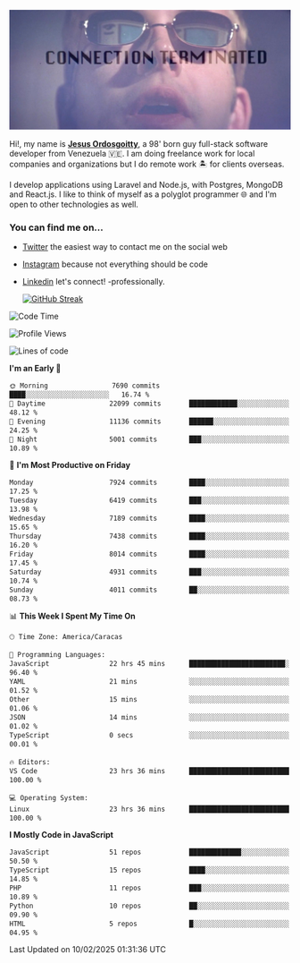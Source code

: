 ![hackers movie reference](./disconnected.jpg)

Hi!, my name is [**Jesus Ordosgoitty**](https://jodaz.dev), a 98' born guy full-stack software developer from Venezuela 🇻🇪. I am doing freelance work for local companies and organizations but I do remote work 🏝️ for clients overseas. 

I develop applications using Laravel and Node.js, with Postgres, MongoDB and React.js. I like to think of myself as a polyglot programmer 🌐 and I'm open to other technologies as well.

### You can find me on...

- [Twitter](https://twitter.com/jodaz_) the easiest way to contact me on the social web
- [Instagram](https://instagram.com/jodaz_) because not everything should be code
- [Linkedin](https://linkedin.com/in/jodaz) let's connect! -professionally.


    [![GitHub Streak](https://streak-stats.demolab.com?user=jodaz&theme=tokyonight)](https://git.io/streak-stats)

<!--START_SECTION:waka-->
![Code Time](http://img.shields.io/badge/Code%20Time-7%2C137%20hrs%2012%20mins-blue)

![Profile Views](http://img.shields.io/badge/Profile%20Views-0-blue)

![Lines of code](https://img.shields.io/badge/From%20Hello%20World%20I%27ve%20Written-82.9%20million%20lines%20of%20code-blue)

**I'm an Early 🐤** 

```text
🌞 Morning                7690 commits        ████░░░░░░░░░░░░░░░░░░░░░   16.74 % 
🌆 Daytime                22099 commits       ████████████░░░░░░░░░░░░░   48.12 % 
🌃 Evening                11136 commits       ██████░░░░░░░░░░░░░░░░░░░   24.25 % 
🌙 Night                  5001 commits        ███░░░░░░░░░░░░░░░░░░░░░░   10.89 % 
```
📅 **I'm Most Productive on Friday** 

```text
Monday                   7924 commits        ████░░░░░░░░░░░░░░░░░░░░░   17.25 % 
Tuesday                  6419 commits        ███░░░░░░░░░░░░░░░░░░░░░░   13.98 % 
Wednesday                7189 commits        ████░░░░░░░░░░░░░░░░░░░░░   15.65 % 
Thursday                 7438 commits        ████░░░░░░░░░░░░░░░░░░░░░   16.20 % 
Friday                   8014 commits        ████░░░░░░░░░░░░░░░░░░░░░   17.45 % 
Saturday                 4931 commits        ███░░░░░░░░░░░░░░░░░░░░░░   10.74 % 
Sunday                   4011 commits        ██░░░░░░░░░░░░░░░░░░░░░░░   08.73 % 
```


📊 **This Week I Spent My Time On** 

```text
🕑︎ Time Zone: America/Caracas

💬 Programming Languages: 
JavaScript               22 hrs 45 mins      ████████████████████████░   96.40 % 
YAML                     21 mins             ░░░░░░░░░░░░░░░░░░░░░░░░░   01.52 % 
Other                    15 mins             ░░░░░░░░░░░░░░░░░░░░░░░░░   01.06 % 
JSON                     14 mins             ░░░░░░░░░░░░░░░░░░░░░░░░░   01.02 % 
TypeScript               0 secs              ░░░░░░░░░░░░░░░░░░░░░░░░░   00.01 % 

🔥 Editors: 
VS Code                  23 hrs 36 mins      █████████████████████████   100.00 % 

💻 Operating System: 
Linux                    23 hrs 36 mins      █████████████████████████   100.00 % 
```

**I Mostly Code in JavaScript** 

```text
JavaScript               51 repos            █████████████░░░░░░░░░░░░   50.50 % 
TypeScript               15 repos            ████░░░░░░░░░░░░░░░░░░░░░   14.85 % 
PHP                      11 repos            ███░░░░░░░░░░░░░░░░░░░░░░   10.89 % 
Python                   10 repos            ██░░░░░░░░░░░░░░░░░░░░░░░   09.90 % 
HTML                     5 repos             █░░░░░░░░░░░░░░░░░░░░░░░░   04.95 % 
```




 Last Updated on 10/02/2025 01:31:36 UTC
<!--END_SECTION:waka-->
